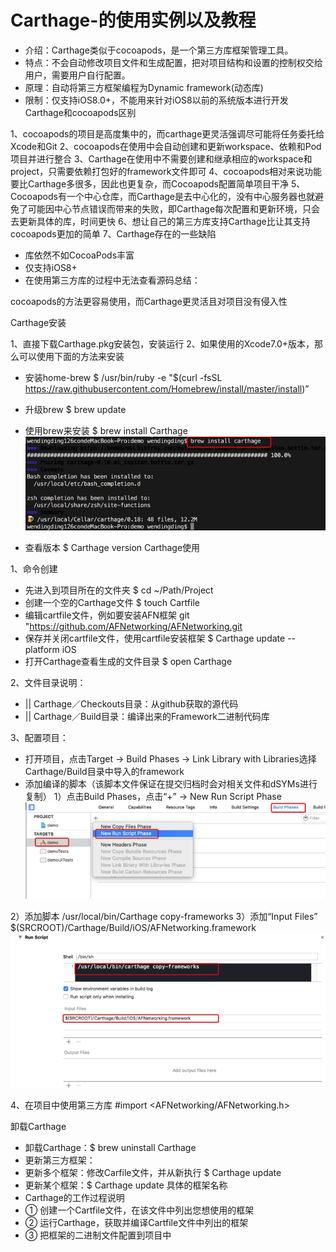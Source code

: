 # Carthage-的使用实例以及教程
* 介绍：Carthage类似于cocoapods，是一个第三方库框架管理工具。
* 特点：不会自动修改项目文件和生成配置，把对项目结构和设置的控制权交给用户，需要用户自行配置。
* 原理：自动将第三方框架编程为Dynamic framework(动态库)
* 限制：仅支持iOS8.0+，不能用来针对iOS8以前的系统版本进行开发
Carthage和cocoapods区别

1、cocoapods的项目是高度集中的，而carthage更灵活强调尽可能将任务委托给Xcode和Git
2、cocoapods在使用中会自动创建和更新workspace、依赖和Pod项目并进行整合
3、Carthage在使用中不需要创建和继承相应的workspace和project，只需要依赖打包好的framework文件即可
4、cocoapods相对来说功能要比Carthage多很多，因此也更复杂，而Cocoapods配置简单项目干净
5、Cocoapods有一个中心仓库，而Carthage是去中心化的，没有中心服务器也就避免了可能因中心节点错误而带来的失败，即Carthage每次配置和更新环境，只会去更新具体的库，时间更快
6、想让自己的第三方库支持Carthage比让其支持cocoapods更加的简单
7、Carthage存在的一些缺陷
* 库依然不如CocoaPods丰富
* 仅支持iOS8+
* 在使用第三方库的过程中无法查看源码总结：

cocoapods的方法更容易使用，而Carthage更灵活且对项目没有侵入性


Carthage安装

1、直接下载Carthage.pkg安装包，安装运行
2、如果使用的Xcode7.0+版本，那么可以使用下面的方法来安装
*  安装home-brew
$ /usr/bin/ruby -e "$(curl -fsSL https://raw.githubusercontent.com/Homebrew/install/master/install)”
* 升级brew
$ brew update
* 使用brew来安装
$ brew install Carthage
![image](https://github.com/cq1402272764/Carthage/blob/master/Res/0.png)

* 查看版本
$ Carthage version
Carthage使用

1、命令创建
* 先进入到项目所在的文件夹
$ cd ~/Path/Project
* 创建一个空的Carthage文件
$ touch Cartfile
* 编辑cartfile文件，例如要安装AFN框架
git "https://github.com/AFNetworking/AFNetworking.git
* 保存并关闭cartfile文件，使用cartfile安装框架
$ Carthage update --platform iOS
* 打开Carthage查看生成的文件目录
$ open Carthage

2、文件目录说明：
* || Carthage／Checkouts目录：从github获取的源代码
* || Carthage／Build目录：编译出来的Framework二进制代码库

3、配置项目：
* 打开项目，点击Target -> Build Phases -> Link Library with Libraries选择Carthage/Build目录中导入的framework
* 添加编译的脚本（该脚本文件保证在提交归档时会对相关文件和dSYMs进行复制）
1）点击Build Phases，点击“+” -> New Run Script Phase
![image](https://github.com/cq1402272764/Carthage/blob/master/Res/1.png)


2）添加脚本
/usr/local/bin/Carthage copy-frameworks
3）添加“Input Files”     $(SRCROOT)/Carthage/Build/iOS/AFNetworking.framework
![image](https://github.com/cq1402272764/Carthage/blob/master/Res/2.png)



4、在项目中使用第三方库
#import <AFNetworking/AFNetworking.h>

卸载Carthage
* 卸载Carthage：$ brew uninstall Carthage
* 更新第三方框架：
* 更新多个框架：修改Carfile文件，并从新执行 $ Carthage update
* 更新某个框架：$ Carthage update 具体的框架名称
* Carthage的工作过程说明
* ① 创建一个Cartfile文件，在该文件中列出您想使用的框架
* ② 运行Carthage，获取并编译Cartfile文件中列出的框架
* ③ 把框架的二进制文件配置到项目中


